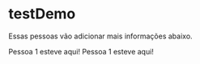 # testDemo
Essas pessoas vão adicionar mais informações abaixo.

Pessoa 1 esteve aqui! Pessoa 1 esteve aqui!
